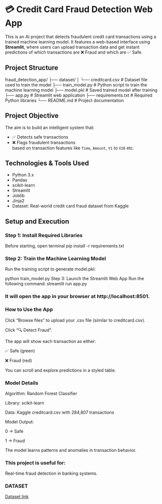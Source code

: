# 💳 Credit Card Fraud Detection Web App

This is an AI project that detects fraudulent credit card transactions using a trained machine learning model. It features a web-based interface using **Streamlit**, where users can upload transaction data and get instant predictions of which transactions are ❌ Fraud and which are ✅ Safe.

##  Project Structure
fraud_detection_app/
├── dataset/
│ └── creditcard.csv # Dataset file used to train the model
├── train_model.py # Python script to train the machine learning model
├── model.pkl # Saved trained model after training
├── app.py # Streamlit web application
├── requirements.txt # Required Python libraries
└── README.md # Project documentation 
##  Project Objective

The aim is to build an intelligent system that:
- ✅ Detects safe transactions
- ❌ Flags fraudulent transactions  
based on transaction features like `Time`, `Amount`, `V1` to `V28` etc.
##  Technologies & Tools Used

- Python 3.x  
- Pandas  
- scikit-learn  
- Streamlit  
- Joblib  
- Jinja2  
- Dataset: Real-world credit card fraud dataset from Kaggle
##  Setup and Execution

### Step 1: Install Required Libraries

Before starting, open terminal
pip install -r requirements.txt 
### Step 2: Train the Machine Learning Model
Run the training script to generate model.pkl:

python train_model.py
Step 3: Launch the Streamlit Web App
Run the following command:
streamlit run app.py
### It will open the app in your browser at http://localhost:8501.

### How to Use the App
Click “Browse files” to upload your .csv file (similar to creditcard.csv).

Click “🔍 Detect Fraud”.

The app will show each transaction as either:

✅ Safe (green)

❌ Fraud (red)

You can scroll and explore predictions in a styled table.

### Model Details
Algorithm: Random Forest Classifier

Library: scikit-learn

Data: Kaggle creditcard.csv with 284,807 transactions

Model Output:

0 → Safe

1 → Fraud

The model learns patterns and anomalies in transaction behavior.

 ### This project is useful for:
  Real-time fraud detection in banking systems.
### DATASET
  [Dataset link](https://www.kaggle.com/datasets/mlg-ulb/creditcardfraud)
  
